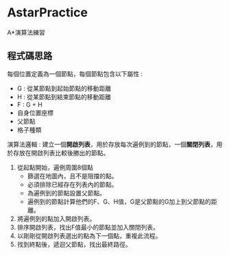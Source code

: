 # AstarPractice
A*演算法練習

## 程式碼思路
每個位置定義為一個節點，每個節點包含以下屬性 :
- G : 從某節點到起始節點的移動距離
- H : 從某節點到結束節點的移動距離
- F : G + H
- 自身位置座標
- 父節點
- 格子種類

演算法邏輯 :
建立一個**開啟列表**，用於存放每次遍例到的節點，一個**關閉列表**，用於存放在開啟列表比較後勝出的節點。
1. 從起點開始，遍例周圍8個點
    - 篩選在地圖內，且不是阻擋的點。
    - 必須排除已經存在列表內的節點。
    - 為遍例到的節點設置父節點。
    - 遍例到的節點計算他們的F、G、H值，G是父節點的G加上到父節點的距離。
2. 將遍例到的點加入開啟列表。
3. 排序開啟列表，找出F值最小的節點並加入關閉列表。
4. 以剛剛從開啟列表選出的點為下一個點，重複此流程。
5. 找到終點後，遞迴父節點，找出最終路徑。
